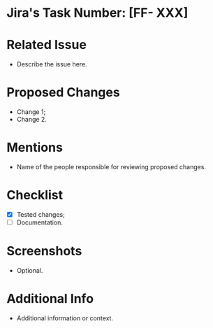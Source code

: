 # Jira's Task Number: [FF- XXX]

# Related Issue
- Describe the issue here.

# Proposed Changes
- Change 1;
- Change 2.

# Mentions
- Name of the people responsible for reviewing proposed changes.

# Checklist
- [X] Tested changes;
- [ ] Documentation.

# Screenshots
- Optional.

# Additional Info
- Additional information or context.
